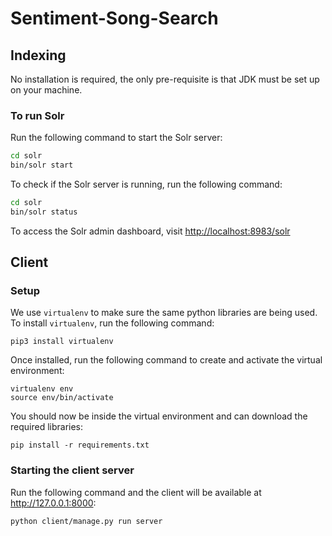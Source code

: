 # Sentiment-Song-Search

## Indexing

No installation is required, the only pre-requisite is that JDK must be set up on your machine.

### To run Solr

Run the following command to start the Solr server:
```bash
cd solr
bin/solr start
```

To check if the Solr server is running, run the following command:
```bash
cd solr
bin/solr status
```

To access the Solr admin dashboard, visit [http://localhost:8983/solr](http://localhost:8983/solr)
## Client

### Setup

We use `virtualenv` to make sure the same python libraries are being used. To install `virtualenv`, run the following command:

```shell
pip3 install virtualenv
```

Once installed, run the following command to create and activate the virtual environment:

```shell
virtualenv env
source env/bin/activate
```

You should now be inside the virtual environment and can download the required libraries:

```shell
pip install -r requirements.txt
```

### Starting the client server

Run the following command and the client will be available at http://127.0.0.1:8000:

```shell
python client/manage.py run server
```
